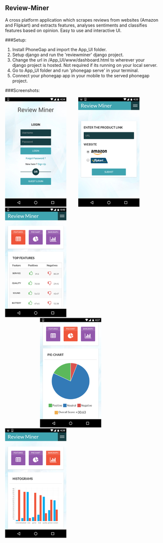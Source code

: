 ## Review-Miner
A cross platform application which scrapes reviews from websites (Amazon and Flipkart) and extracts features, analyses sentiments and classifies features based on opinion. Easy to use and interactive UI.

###Setup:
1. Install PhoneGap and import the App_UI folder.   
2. Setup django and run the 'reviewminer' django project.   
3. Change the url in /App_UI/www/dashboard.html to wherever your django project is hosted. Not required if its running on your local server.  
4. Go to App_UI folder and run 'phonegap serve' in your terminal.   
5. Connect your phonegap app in your mobile to the served phonegap project.   

###Screenshots:  

<img src="./Screenshots/1.png" alt="Drawing" /> &nbsp; &nbsp; &nbsp; &nbsp;&nbsp;
<img src="./Screenshots/2.png" alt="Drawing" /> &nbsp; &nbsp; &nbsp; &nbsp;&nbsp;
<img src="./Screenshots/3.png" alt="Drawing" />  
&nbsp;&nbsp;&nbsp;&nbsp;&nbsp;&nbsp;&nbsp;&nbsp;&nbsp;&nbsp;&nbsp;&nbsp;&nbsp;&nbsp;&nbsp;&nbsp;&nbsp;&nbsp;&nbsp;&nbsp;&nbsp;&nbsp;&nbsp;&nbsp;&nbsp;&nbsp;&nbsp;&nbsp;&nbsp;<img src="./Screenshots/4.png" alt="Drawing" /> &nbsp;&nbsp;&nbsp;&nbsp;&nbsp;&nbsp;&nbsp;
<img src="./Screenshots/5.png" alt="Drawing" />&nbsp;&nbsp;
